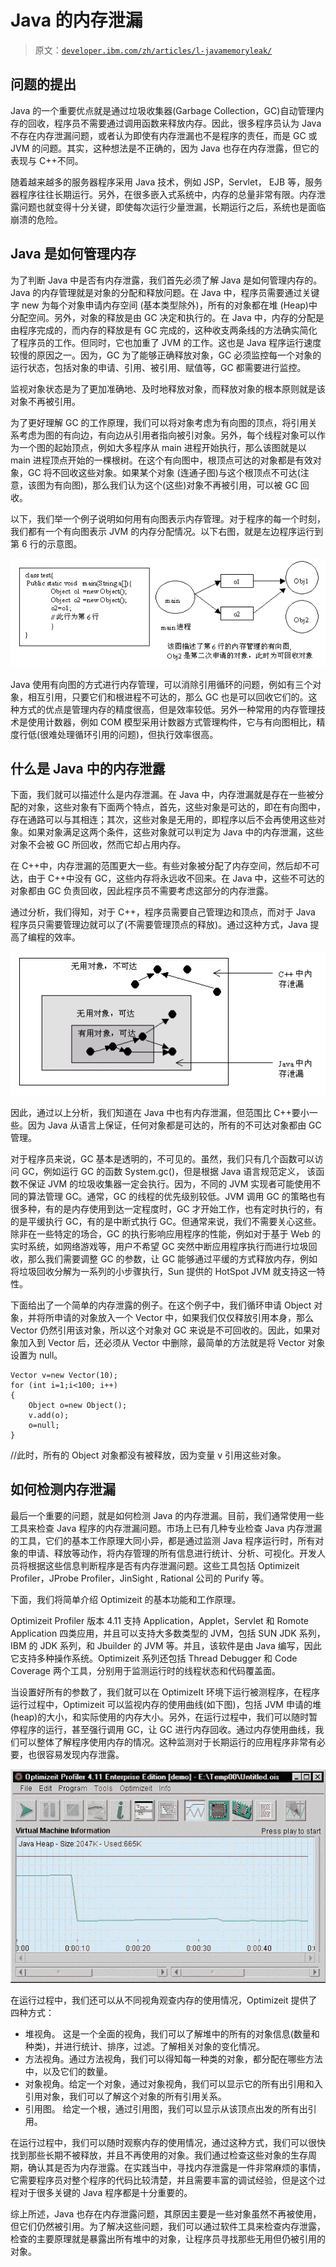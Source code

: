 # Java 的内存泄漏

> 原文：[`developer.ibm.com/zh/articles/l-javamemoryleak/`](https://developer.ibm.com/zh/articles/l-javamemoryleak/)

## 问题的提出

Java 的一个重要优点就是通过垃圾收集器(Garbage Collection，GC)自动管理内存的回收，程序员不需要通过调用函数来释放内存。因此，很多程序员认为 Java 不存在内存泄漏问题，或者认为即使有内存泄漏也不是程序的责任，而是 GC 或 JVM 的问题。其实，这种想法是不正确的，因为 Java 也存在内存泄露，但它的表现与 C++不同。

随着越来越多的服务器程序采用 Java 技术，例如 JSP，Servlet， EJB 等，服务器程序往往长期运行。另外，在很多嵌入式系统中，内存的总量非常有限。内存泄露问题也就变得十分关键，即使每次运行少量泄漏，长期运行之后，系统也是面临崩溃的危险。

## Java 是如何管理内存

为了判断 Java 中是否有内存泄露，我们首先必须了解 Java 是如何管理内存的。Java 的内存管理就是对象的分配和释放问题。在 Java 中，程序员需要通过关键字 new 为每个对象申请内存空间 (基本类型除外)，所有的对象都在堆 (Heap)中分配空间。另外，对象的释放是由 GC 决定和执行的。在 Java 中，内存的分配是由程序完成的，而内存的释放是有 GC 完成的，这种收支两条线的方法确实简化了程序员的工作。但同时，它也加重了 JVM 的工作。这也是 Java 程序运行速度较慢的原因之一。因为，GC 为了能够正确释放对象，GC 必须监控每一个对象的运行状态，包括对象的申请、引用、被引用、赋值等，GC 都需要进行监控。

监视对象状态是为了更加准确地、及时地释放对象，而释放对象的根本原则就是该对象不再被引用。

为了更好理解 GC 的工作原理，我们可以将对象考虑为有向图的顶点，将引用关系考虑为图的有向边，有向边从引用者指向被引对象。另外，每个线程对象可以作为一个图的起始顶点，例如大多程序从 main 进程开始执行，那么该图就是以 main 进程顶点开始的一棵根树。在这个有向图中，根顶点可达的对象都是有效对象，GC 将不回收这些对象。如果某个对象 (连通子图)与这个根顶点不可达(注意，该图为有向图)，那么我们认为这个(这些)对象不再被引用，可以被 GC 回收。

以下，我们举一个例子说明如何用有向图表示内存管理。对于程序的每一个时刻，我们都有一个有向图表示 JVM 的内存分配情况。以下右图，就是左边程序运行到第 6 行的示意图。

![图 1](img/c4919379a2a550546fd68d19b7495803.png)

Java 使用有向图的方式进行内存管理，可以消除引用循环的问题，例如有三个对象，相互引用，只要它们和根进程不可达的，那么 GC 也是可以回收它们的。这种方式的优点是管理内存的精度很高，但是效率较低。另外一种常用的内存管理技术是使用计数器，例如 COM 模型采用计数器方式管理构件，它与有向图相比，精度行低(很难处理循环引用的问题)，但执行效率很高。

## 什么是 Java 中的内存泄露

下面，我们就可以描述什么是内存泄漏。在 Java 中，内存泄漏就是存在一些被分配的对象，这些对象有下面两个特点，首先，这些对象是可达的，即在有向图中，存在通路可以与其相连；其次，这些对象是无用的，即程序以后不会再使用这些对象。如果对象满足这两个条件，这些对象就可以判定为 Java 中的内存泄漏，这些对象不会被 GC 所回收，然而它却占用内存。

在 C++中，内存泄漏的范围更大一些。有些对象被分配了内存空间，然后却不可达，由于 C++中没有 GC，这些内存将永远收不回来。在 Java 中，这些不可达的对象都由 GC 负责回收，因此程序员不需要考虑这部分的内存泄露。

通过分析，我们得知，对于 C++，程序员需要自己管理边和顶点，而对于 Java 程序员只需要管理边就可以了(不需要管理顶点的释放)。通过这种方式，Java 提高了编程的效率。

![图 2](img/44fdb591c6efefdba95366472322c297.png)

因此，通过以上分析，我们知道在 Java 中也有内存泄漏，但范围比 C++要小一些。因为 Java 从语言上保证，任何对象都是可达的，所有的不可达对象都由 GC 管理。

对于程序员来说，GC 基本是透明的，不可见的。虽然，我们只有几个函数可以访问 GC，例如运行 GC 的函数 System.gc()，但是根据 Java 语言规范定义， 该函数不保证 JVM 的垃圾收集器一定会执行。因为，不同的 JVM 实现者可能使用不同的算法管理 GC。通常，GC 的线程的优先级别较低。JVM 调用 GC 的策略也有很多种，有的是内存使用到达一定程度时，GC 才开始工作，也有定时执行的，有的是平缓执行 GC，有的是中断式执行 GC。但通常来说，我们不需要关心这些。除非在一些特定的场合，GC 的执行影响应用程序的性能，例如对于基于 Web 的实时系统，如网络游戏等，用户不希望 GC 突然中断应用程序执行而进行垃圾回收，那么我们需要调整 GC 的参数，让 GC 能够通过平缓的方式释放内存，例如将垃圾回收分解为一系列的小步骤执行，Sun 提供的 HotSpot JVM 就支持这一特性。

下面给出了一个简单的内存泄露的例子。在这个例子中，我们循环申请 Object 对象，并将所申请的对象放入一个 Vector 中，如果我们仅仅释放引用本身，那么 Vector 仍然引用该对象，所以这个对象对 GC 来说是不可回收的。因此，如果对象加入到 Vector 后，还必须从 Vector 中删除，最简单的方法就是将 Vector 对象设置为 null。

```
Vector v=new Vector(10);
for (int i=1;i<100; i++)
{
    Object o=new Object();
    v.add(o);
    o=null;
} 
```

//此时，所有的 Object 对象都没有被释放，因为变量 v 引用这些对象。

## 如何检测内存泄漏

最后一个重要的问题，就是如何检测 Java 的内存泄漏。目前，我们通常使用一些工具来检查 Java 程序的内存泄漏问题。市场上已有几种专业检查 Java 内存泄漏的工具，它们的基本工作原理大同小异，都是通过监测 Java 程序运行时，所有对象的申请、释放等动作，将内存管理的所有信息进行统计、分析、可视化。开发人员将根据这些信息判断程序是否有内存泄漏问题。这些工具包括 Optimizeit Profiler，JProbe Profiler，JinSight , Rational 公司的 Purify 等。

下面，我们将简单介绍 Optimizeit 的基本功能和工作原理。

Optimizeit Profiler 版本 4.11 支持 Application，Applet，Servlet 和 Romote Application 四类应用，并且可以支持大多数类型的 JVM，包括 SUN JDK 系列，IBM 的 JDK 系列，和 Jbuilder 的 JVM 等。并且，该软件是由 Java 编写，因此它支持多种操作系统。Optimizeit 系列还包括 Thread Debugger 和 Code Coverage 两个工具，分别用于监测运行时的线程状态和代码覆盖面。

当设置好所有的参数了，我们就可以在 OptimizeIt 环境下运行被测程序，在程序运行过程中，Optimizeit 可以监视内存的使用曲线(如下图)，包括 JVM 申请的堆(heap)的大小，和实际使用的内存大小。另外，在运行过程中，我们可以随时暂停程序的运行，甚至强行调用 GC，让 GC 进行内存回收。通过内存使用曲线，我们可以整体了解程序使用内存的情况。这种监测对于长期运行的应用程序非常有必要，也很容易发现内存泄露。

![图 3](img/c8ca77e316ffa99ab20843c03659d29f.png)

在运行过程中，我们还可以从不同视角观查内存的使用情况，Optimizeit 提供了四种方式：

*   堆视角。 这是一个全面的视角，我们可以了解堆中的所有的对象信息(数量和种类)，并进行统计、排序，过滤。了解相关对象的变化情况。
*   方法视角。通过方法视角，我们可以得知每一种类的对象，都分配在哪些方法中，以及它们的数量。
*   对象视角。给定一个对象，通过对象视角，我们可以显示它的所有出引用和入引用对象，我们可以了解这个对象的所有引用关系。
*   引用图。 给定一个根，通过引用图，我们可以显示从该顶点出发的所有出引用。

在运行过程中，我们可以随时观察内存的使用情况，通过这种方式，我们可以很快找到那些长期不被释放，并且不再使用的对象。我们通过检查这些对象的生存周期，确认其是否为内存泄露。在实践当中，寻找内存泄露是一件非常麻烦的事情，它需要程序员对整个程序的代码比较清楚，并且需要丰富的调试经验，但是这个过程对于很多关键的 Java 程序都是十分重要的。

综上所述，Java 也存在内存泄露问题，其原因主要是一些对象虽然不再被使用，但它们仍然被引用。为了解决这些问题，我们可以通过软件工具来检查内存泄露，检查的主要原理就是暴露出所有堆中的对象，让程序员寻找那些无用但仍被引用的对象。